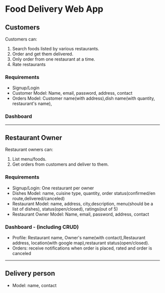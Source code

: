 # Food Delivery Web App

## Customers

Customers can:

1. Search foods listed by various restaurants.
2. Order and get them delivered.
3. Only order from one restaurant at a time.
4. Rate restaurants

### Requirements

- Signup/Login
- Customer Model: Name, email, password, address, contact
- Orders Model: Customer name(with address),dish name(with quantity, restaurant's name),

### Dashboard

---

## Restaurant Owner

Restaurant owners can:

1. List menu/foods.
2. Get orders from customers and deliver to them.

### Requirements

- Signup/Login: One restaurant per owner
- Dishes Model: name, cuisine type, quantity, order status(confirmed/en route,delivered/canceled)
- Restaurant Model: name, address, city,description, menu(should be a list of dishes), status(open/closed), ratings(out of 5)
- Restaurant Owner Model: Name, email, password, address, contact

### Dashboard - (including CRUD)

- Profile: Restaurant name, Owner's name(with contact),Restaurant address, location(with google map),restaurant status(open/closed).
- Orders: receive notifications when order is placed, rated and order is canceled

---

## Delivery person

- Model: name, contact
